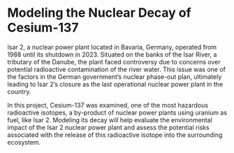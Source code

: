# Modeling the Nuclear Decay of Cesium-137

Isar 2, a nuclear power plant located in Bavaria, Germany, operated from 1988 until its shutdown in 2023. Situated on the banks of the Isar River, a tributary of the Danube, the plant faced controversy due to concerns over potential radioactive contamination of the river water. This issue was one of the factors in the German government’s nuclear phase-out plan, ultimately leading to Isar 2’s closure as the last operational nuclear power plant in the country.

In this project, Cesium-137 was examined, one of the most hazardous radioactive isotopes, a by-product of nuclear power plants using uranium as fuel, like Isar 2. Modeling its decay will help evaluate the environmental impact of the Isar 2 nuclear power plant and assess the potential risks associated with the release of this radioactive isotope into the surrounding ecosystem.
